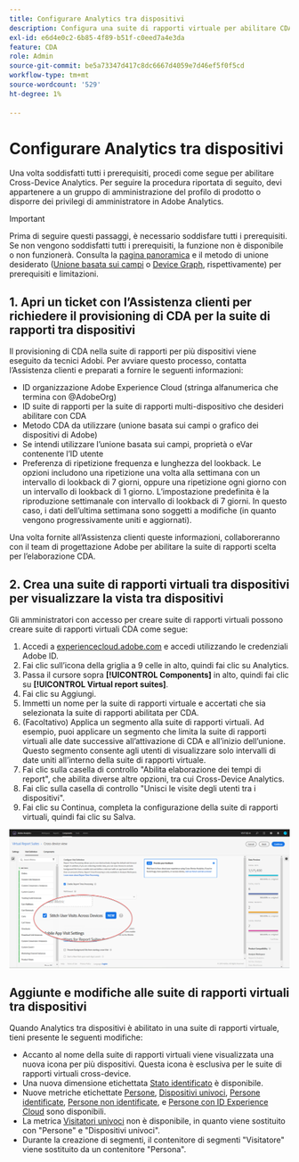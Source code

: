 ```yaml
---
title: Configurare Analytics tra dispositivi
description: Configura una suite di rapporti virtuale per abilitare CDA.
exl-id: e6d4e0c2-6b85-4f89-b51f-c0eed7a4e3da
feature: CDA
role: Admin
source-git-commit: be5a73347d417c8dc6667d4059e7d46ef5f0f5cd
workflow-type: tm+mt
source-wordcount: '529'
ht-degree: 1%

---
```


# Configurare Analytics tra dispositivi

Una volta soddisfatti tutti i prerequisiti, procedi come segue per abilitare Cross-Device Analytics. Per seguire la procedura riportata di seguito, devi appartenere a un gruppo di amministrazione del profilo di prodotto o disporre dei privilegi di amministratore in Adobe Analytics.

>[!IMPORTANT]
>
>Prima di seguire questi passaggi, è necessario soddisfare tutti i prerequisiti. Se non vengono soddisfatti tutti i prerequisiti, la funzione non è disponibile o non funzionerà. Consulta la [pagina panoramica](overview.md) e il metodo di unione desiderato ([Unione basata sui campi](field-based-stitching.md) o [Device Graph](device-graph.md), rispettivamente) per prerequisiti e limitazioni.

## 1. Apri un ticket con l’Assistenza clienti per richiedere il provisioning di CDA per la suite di rapporti tra dispositivi

Il provisioning di CDA nella suite di rapporti per più dispositivi viene eseguito da tecnici Adobi. Per avviare questo processo, contatta l’Assistenza clienti e preparati a fornire le seguenti informazioni:

* ID organizzazione Adobe Experience Cloud (stringa alfanumerica che termina con @AdobeOrg)
* ID suite di rapporti per la suite di rapporti multi-dispositivo che desideri abilitare con CDA
* Metodo CDA da utilizzare (unione basata sui campi o grafico dei dispositivi di Adobe)
* Se intendi utilizzare l’unione basata sui campi, proprietà o eVar contenente l’ID utente
* Preferenza di ripetizione frequenza e lunghezza del lookback. Le opzioni includono una ripetizione una volta alla settimana con un intervallo di lookback di 7 giorni, oppure una ripetizione ogni giorno con un intervallo di lookback di 1 giorno.
L’impostazione predefinita è la riproduzione settimanale con intervallo di lookback di 7 giorni. In questo caso, i dati dell’ultima settimana sono soggetti a modifiche (in quanto vengono progressivamente uniti e aggiornati).

Una volta fornite all’Assistenza clienti queste informazioni, collaboreranno con il team di progettazione Adobe per abilitare la suite di rapporti scelta per l’elaborazione CDA.

## 2. Crea una suite di rapporti virtuali tra dispositivi per visualizzare la vista tra dispositivi

Gli amministratori con accesso per creare suite di rapporti virtuali possono creare suite di rapporti virtuali CDA come segue:

1. Accedi a [experiencecloud.adobe.com](https://experiencecloud.adobe.com) e accedi utilizzando le credenziali Adobe ID.
2. Fai clic sull’icona della griglia a 9 celle in alto, quindi fai clic su Analytics.
3. Passa il cursore sopra **[!UICONTROL Components]** in alto, quindi fai clic su **[!UICONTROL Virtual report suites]**.
4. Fai clic su Aggiungi.
5. Immetti un nome per la suite di rapporti virtuale e accertati che sia selezionata la suite di rapporti abilitata per CDA.
6. (Facoltativo) Applica un segmento alla suite di rapporti virtuali. Ad esempio, puoi applicare un segmento che limita la suite di rapporti virtuali alle date successive all’attivazione di CDA e all’inizio dell’unione. Questo segmento consente agli utenti di visualizzare solo intervalli di date uniti all’interno della suite di rapporti virtuale.
7. Fai clic sulla casella di controllo &quot;Abilita elaborazione dei tempi di report&quot;, che abilita diverse altre opzioni, tra cui Cross-Device Analytics.
8. Fai clic sulla casella di controllo &quot;Unisci le visite degli utenti tra i dispositivi&quot;.
9. Fai clic su Continua, completa la configurazione della suite di rapporti virtuali, quindi fai clic su Salva.

![Casella di controllo CDA](assets/cda-checkbox.png)

## Aggiunte e modifiche alle suite di rapporti virtuali tra dispositivi

Quando Analytics tra dispositivi è abilitato in una suite di rapporti virtuale, tieni presente le seguenti modifiche:

* Accanto al nome della suite di rapporti virtuali viene visualizzata una nuova icona per più dispositivi. Questa icona è esclusiva per le suite di rapporti virtuali cross-device.
* Una nuova dimensione etichettata [Stato identificato](../dimensions/identified-state.md) è disponibile.
* Nuove metriche etichettate [Persone](../metrics/people.md), [Dispositivi univoci](../metrics/unique-devices.md), [Persone identificate](../metrics/identified-people.md), [Persone non identificate](../metrics/unidentified-people.md), e [Persone con ID Experience Cloud](../metrics/people-with-exp-cloud-id.md) sono disponibili.
* La metrica [Visitatori univoci](../metrics/unique-visitors.md) non è disponibile, in quanto viene sostituito con &quot;Persone&quot; e &quot;Dispositivi univoci&quot;.
* Durante la creazione di segmenti, il contenitore di segmenti &quot;Visitatore&quot; viene sostituito da un contenitore &quot;Persona&quot;.
